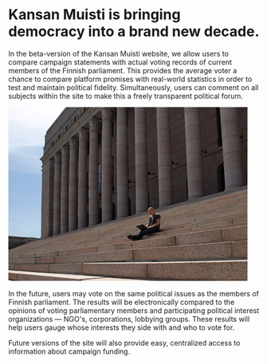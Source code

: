 Kansan Muisti is bringing democracy into a brand new decade.
============================================================

In the beta-version of the Kansan Muisti website, we allow users to
compare campaign statements with actual voting records of current members
of the Finnish parliament. This provides the average voter a chance to
compare platform promises with real-world statistics in order to test and
maintain political fidelity.  Simultaneously, users can comment on all
subjects within the site to make this a freely transparent political
forum.

![Eduskuntatalo](/static/images/main.jpg "Eduskuntatalo")

In the future, users may vote on the same political issues as the members
of Finnish parliament.  The results will be electronically compared to the
opinions of voting parliamentary members and participating political
interest organizations — NGO's, corporations, lobbying groups.  These
results will help users gauge whose interests they side with and who to
vote for.

Future versions of the site will also provide easy, centralized access to
information about campaign funding.
